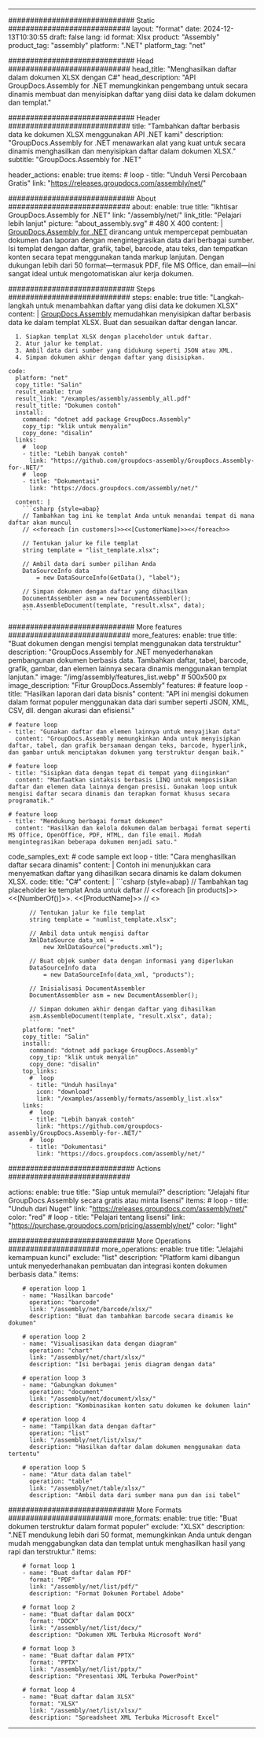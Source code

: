 



---
############################# Static ############################
layout: "format"
date:  2024-12-13T10:30:55
draft: false
lang: id
format: Xlsx
product: "Assembly"
product_tag: "assembly"
platform: ".NET"
platform_tag: "net"

############################# Head ############################
head_title: "Menghasilkan daftar dalam dokumen XLSX dengan C#"
head_description: "API GroupDocs.Assembly for .NET memungkinkan pengembang untuk secara dinamis membuat dan menyisipkan daftar yang diisi data ke dalam dokumen dan templat."

############################# Header ############################
title: "Tambahkan daftar berbasis data ke dokumen XLSX menggunakan API .NET kami" 
description: "GroupDocs.Assembly for .NET menawarkan alat yang kuat untuk secara dinamis menghasilkan dan menyisipkan daftar dalam dokumen XLSX."
subtitle: "GroupDocs.Assembly for .NET" 

header_actions:
  enable: true
  items:
    #  loop
    - title: "Unduh Versi Percobaan Gratis"
      link: "https://releases.groupdocs.com/assembly/net/"
      
############################# About ############################
about:
    enable: true
    title: "Ikhtisar GroupDocs.Assembly for .NET"
    link: "/assembly/net/"
    link_title: "Pelajari lebih lanjut"
    picture: "about_assembly.svg" # 480 X 400
    content: |
       [GroupDocs.Assembly for .NET](/assembly/net/) dirancang untuk mempercepat pembuatan dokumen dan laporan dengan mengintegrasikan data dari berbagai sumber. Isi templat dengan daftar, grafik, tabel, barcode, atau teks, dan tempatkan konten secara tepat menggunakan tanda markup lanjutan. Dengan dukungan lebih dari 50 format—termasuk PDF, file MS Office, dan email—ini sangat ideal untuk mengotomatiskan alur kerja dokumen.

############################# Steps ############################
steps:
    enable: true
    title: "Langkah-langkah untuk menambahkan daftar yang diisi data ke dokumen XLSX"
    content: |
      [GroupDocs.Assembly](/assembly/net/) memudahkan menyisipkan daftar berbasis data ke dalam templat XLSX. Buat dan sesuaikan daftar dengan lancar.
      
      1. Siapkan templat XLSX dengan placeholder untuk daftar.
      2. Atur jalur ke templat.
      3. Ambil data dari sumber yang didukung seperti JSON atau XML.
      4. Simpan dokumen akhir dengan daftar yang disisipkan.
   
    code:
      platform: "net"
      copy_title: "Salin"
      result_enable: true
      result_link: "/examples/assembly/assembly_all.pdf"
      result_title: "Dokumen contoh"
      install:
        command: "dotnet add package GroupDocs.Assembly"
        copy_tip: "klik untuk menyalin"
        copy_done: "disalin"
      links:
        #  loop
        - title: "Lebih banyak contoh"
          link: "https://github.com/groupdocs-assembly/GroupDocs.Assembly-for-.NET/"
        #  loop
        - title: "Dokumentasi"
          link: "https://docs.groupdocs.com/assembly/net/"
          
      content: |
        ```csharp {style=abap}
        // Tambahkan tag ini ke templat Anda untuk menandai tempat di mana daftar akan muncul
        // <<foreach [in customers]>><<[CustomerName]>><</foreach>>

        // Tentukan jalur ke file templat
        string template = "list_template.xlsx";

        // Ambil data dari sumber pilihan Anda
        DataSourceInfo data 
            = new DataSourceInfo(GetData(), "label");

        // Simpan dokumen dengan daftar yang dihasilkan
        DocumentAssembler asm = new DocumentAssembler();
        asm.AssembleDocument(template, "result.xlsx", data);
        ```            

############################# More features ############################
more_features:
  enable: true
  title: "Buat dokumen dengan mengisi templat menggunakan data terstruktur"
  description: "GroupDocs.Assembly for .NET menyederhanakan pembangunan dokumen berbasis data. Tambahkan daftar, tabel, barcode, grafik, gambar, dan elemen lainnya secara dinamis menggunakan templat lanjutan."
  image: "/img/assembly/features_list.webp" # 500x500 px
  image_description: "Fitur GroupDocs.Assembly"
  features:
    # feature loop
    - title: "Hasilkan laporan dari data bisnis"
      content: "API ini mengisi dokumen dalam format populer menggunakan data dari sumber seperti JSON, XML, CSV, dll. dengan akurasi dan efisiensi."

    # feature loop
    - title: "Gunakan daftar dan elemen lainnya untuk menyajikan data"
      content: "GroupDocs.Assembly memungkinkan Anda untuk menyisipkan daftar, tabel, dan grafik bersamaan dengan teks, barcode, hyperlink, dan gambar untuk menciptakan dokumen yang terstruktur dengan baik."

    # feature loop
    - title: "Sisipkan data dengan tepat di tempat yang diinginkan"
      content: "Manfaatkan sintaksis berbasis LINQ untuk memposisikan daftar dan elemen data lainnya dengan presisi. Gunakan loop untuk mengisi daftar secara dinamis dan terapkan format khusus secara programatik."

    # feature loop
    - title: "Mendukung berbagai format dokumen"
      content: "Hasilkan dan kelola dokumen dalam berbagai format seperti MS Office, OpenOffice, PDF, HTML, dan file email. Mudah mengintegrasikan beberapa dokumen menjadi satu."
      
  code_samples_ext:
    # code sample ext loop
    - title: "Cara menghasilkan daftar secara dinamis"
      content: |
        Contoh ini menunjukkan cara menyematkan daftar yang dihasilkan secara dinamis ke dalam dokumen XLSX.
      code:
        title: "C#"
        content: |
          ```csharp {style=abap}
          // Tambahkan tag placeholder ke templat Anda untuk daftar
          // <<foreach [in products]>><<[NumberOf()]>>. <<[ProductName]>>
          // <</foreach>>

          // Tentukan jalur ke file templat
          string template = "numlist_template.xlsx";

          // Ambil data untuk mengisi daftar
          XmlDataSource data_xml =
              new XmlDataSource("products.xml");

          // Buat objek sumber data dengan informasi yang diperlukan
          DataSourceInfo data 
              = new DataSourceInfo(data_xml, "products");

          // Inisialisasi DocumentAssembler
          DocumentAssembler asm = new DocumentAssembler();

          // Simpan dokumen akhir dengan daftar yang dihasilkan
          asm.AssembleDocument(template, "result.xlsx", data);
          ```
        platform: "net"
        copy_title: "Salin"
        install:
          command: "dotnet add package GroupDocs.Assembly"
          copy_tip: "klik untuk menyalin"
          copy_done: "disalin"
        top_links:
          #  loop
          - title: "Unduh hasilnya"
            icon: "download"
            link: "/examples/assembly/formats/assembly_list.xlsx"
        links:
          #  loop
          - title: "Lebih banyak contoh"
            link: "https://github.com/groupdocs-assembly/GroupDocs.Assembly-for-.NET/"
          #  loop
          - title: "Dokumentasi"
            link: "https://docs.groupdocs.com/assembly/net/"
            

            


############################# Actions ############################

actions:
  enable: true
  title: "Siap untuk memulai?"
  description: "Jelajahi fitur GroupDocs.Assembly secara gratis atau minta lisensi"
  items:
    #  loop
    - title: "Unduh dari Nuget"
      link: "https://releases.groupdocs.com/assembly/net/"
      color: "red"
        #  loop
    - title: "Pelajari tentang lisensi"
      link: "https://purchase.groupdocs.com/pricing/assembly/net/"
      color: "light"


############################# More Operations #####################
more_operations:
    enable: true
    title: "Jelajahi kemampuan kunci"
    exclude: "list"
    description: "Platform kami dibangun untuk menyederhanakan pembuatan dan integrasi konten dokumen berbasis data."
    items: 
          
        # operation loop 1
        - name: "Hasilkan barcode"
          operation: "barcode"
          link: "/assembly/net/barcode/xlsx/"
          description: "Buat dan tambahkan barcode secara dinamis ke dokumen"

        # operation loop 2
        - name: "Visualisasikan data dengan diagram"
          operation: "chart"
          link: "/assembly/net/chart/xlsx/"
          description: "Isi berbagai jenis diagram dengan data"

        # operation loop 3
        - name: "Gabungkan dokumen"
          operation: "document"
          link: "/assembly/net/document/xlsx/"
          description: "Kombinasikan konten satu dokumen ke dokumen lain"

        # operation loop 4
        - name: "Tampilkan data dengan daftar"
          operation: "list"
          link: "/assembly/net/list/xlsx/"
          description: "Hasilkan daftar dalam dokumen menggunakan data tertentu"

        # operation loop 5
        - name: "Atur data dalam tabel"
          operation: "table"
          link: "/assembly/net/table/xlsx/"
          description: "Ambil data dari sumber mana pun dan isi tabel"
         
          
############################# More Formats ########################
more_formats:
    enable: true
    title: "Buat dokumen terstruktur dalam format populer"
    exclude: "XLSX"
    description: ".NET mendukung lebih dari 50 format, memungkinkan Anda untuk dengan mudah menggabungkan data dan templat untuk menghasilkan hasil yang rapi dan terstruktur."
    items: 
          
        # format loop 1
        - name: "Buat daftar dalam PDF"
          format: "PDF"
          link: "/assembly/net/list/pdf/"
          description: "Format Dokumen Portabel Adobe"
          
        # format loop 2
        - name: "Buat daftar dalam DOCX"
          format: "DOCX"
          link: "/assembly/net/list/docx/"
          description: "Dokumen XML Terbuka Microsoft Word"
          
        # format loop 3
        - name: "Buat daftar dalam PPTX"
          format: "PPTX"
          link: "/assembly/net/list/pptx/"
          description: "Presentasi XML Terbuka PowerPoint"
          
        # format loop 4
        - name: "Buat daftar dalam XLSX"
          format: "XLSX"
          link: "/assembly/net/list/xlsx/"
          description: "Spreadsheet XML Terbuka Microsoft Excel"


          

---